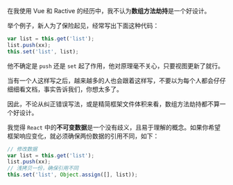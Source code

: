 在我使用 Vue 和 Ractive 的经历中，我不认为**数组方法劫持**是一个好设计。

举个例子，新人为了保险起见，经常写出下面这种代码：

```javascript
var list = this.get('list');
list.push(xx);
this.set('list', list);
```

他不确定是 `push` 还是 `set` 起了作用，他对原理毫不关心，只要视图更新了就行。

当有一个人这样写之后，越来越多的人也会跟着这样写，不要以为每个人都会仔仔细细看文档，事实告诉我们，你想太多了。

因此，不论从纠正错误写法，或是精简框架文件体积来看，数组方法劫持都不算一个好设计。

我觉得 `React` 中的**不可变数据**是一个没有歧义，且易于理解的概念。如果你希望框架响应变化，就必须确保两份数据的引用不同，如下：

```javascript
// 修改数据
var list = this.get('list');
list.push(xx);
// 浅拷贝一份，确保引用不同
this.set('list', Object.assign([], list));
```

